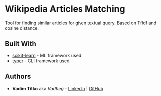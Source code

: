 # Wikipedia Articles Matching

Tool for finding similar articles for given textual query. Based on TfIdf and cosine distance.


## Built With

* [scikit-learn](https://scikit-learn.org/stable/) - ML framework used
* [typer](https://github.com/tiangolo/typer) - CLI framework used

## Authors

* **Vadim Titko** aka *Vadbeg* -
[LinkedIn](https://www.linkedin.com/in/vadtitko/) |
[GitHub](https://github.com/Vadbeg/PythonHomework/commits?author=Vadbeg)
